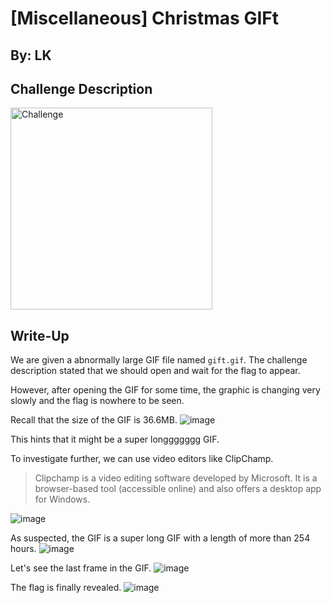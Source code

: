 # [Miscellaneous] Christmas GIFt

## By: LK
## Challenge Description
<img width="323" alt="Challenge" src="https://github.com/user-attachments/assets/a3a3517e-33a0-4595-827c-268853024352">

## Write-Up
We are given a abnormally large GIF file named `gift.gif`. The challenge description stated that we should open and wait for the flag to appear.

However, after opening the GIF for some time, the graphic is changing very slowly and the flag is nowhere to be seen.

Recall that the size of the GIF is 36.6MB. 
![image](https://github.com/user-attachments/assets/5816cac7-b0b7-4afb-a15e-9b821b53f57c)

This hints that it might be a super longgggggg GIF.

To investigate further, we can use video editors like ClipChamp.
>Clipchamp is a video editing software developed by Microsoft. It is a browser-based tool (accessible online) and also offers a desktop app for Windows.

![image](https://github.com/user-attachments/assets/526d85f6-e542-4cc0-b5c9-f8f68997ac3a)

As suspected, the GIF is a super long GIF with a length of more than 254 hours.
![image](https://github.com/user-attachments/assets/9eefe4d2-ea14-4f80-b246-69eac71c557a)

Let's see the last frame in the GIF.
![image](https://github.com/user-attachments/assets/299bdc98-d99c-4af1-b50b-6a0efdc8dc66)

The flag is finally revealed.
![image](https://github.com/user-attachments/assets/80beac77-7b01-433f-ba9c-6dcfc4244d84)
